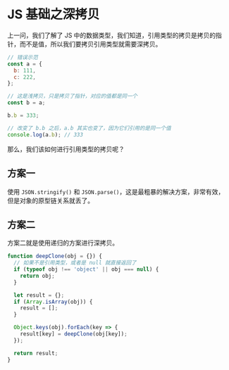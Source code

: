 # JS 基础之深拷贝

上一问，我们了解了 JS 中的数据类型，我们知道，引用类型的拷贝是拷贝的指针，而不是值，所以我们要拷贝引用类型就需要深拷贝。

```js
// 错误示范
const a = {
  b: 111,
  c: 222,
};

// 这是浅拷贝，只是拷贝了指针，对应的值都是同一个
const b = a;

b.b = 333;

// 改变了 b.b 之后，a.b 其实也变了，因为它们引用的是同一个值
console.log(a.b); // 333
```

那么，我们该如何进行引用类型的拷贝呢？

## 方案一

使用 `JSON.stringify()` 和 `JSON.parse()`，这是最粗暴的解决方案，非常有效，但是对象的原型链关系就丢了。

## 方案二

方案二就是使用递归的方案进行深拷贝。

```js
function deepClone(obj = {}) {
  // 如果不是引用类型，或者是 null 就直接返回了
  if (typeof obj !== 'object' || obj === null) {
    return obj;
  }

  let result = {};
  if (Array.isArray(obj)) {
    result = [];
  }

  Object.keys(obj).forEach(key => {
    result[key] = deepClone(obj[key]);
  });

  return result;
}
```
